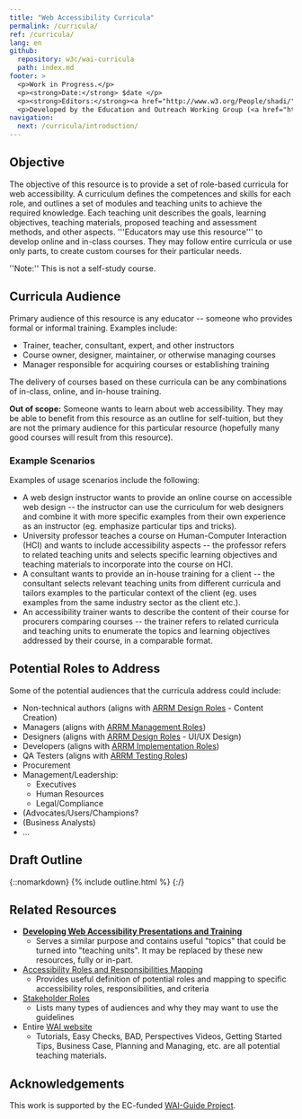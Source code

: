 ```yaml
---
title: "Web Accessibility Curricula"
permalink: /curricula/
ref: /curricula/
lang: en
github:
  repository: w3c/wai-curricula
  path: index.md
footer: >
  <p>Work in Progress.</p>
  <p><strong>Date:</strong> $date </p>
  <p><strong>Editors:</strong><a href="http://www.w3.org/People/shadi/">Shadi Abou-Zahra</a> and Daniel Montalvo. Contributors: <a href="https://www.w3.org/WAI/EO/EOWG-members">EOWG Participants</a>. </p>
  <p>Developed by the Education and Outreach Working Group (<a href="http://www.w3.org/WAI/EO/">EOWG</a>). Developed as part of the <a href="https://www.w3.org/WAI/about/projects/wai-guide/">WAI-Guide Project</a> funded by the European Commission (EC) under the Horizon 2020 program (Grant Agreement 822245).</p>
navigation:
  next: /curricula/introduction/
---
```


## Objective ##

The objective of this resource is to provide a set of role-based curricula for web accessibility. A curriculum defines the competences and skills for each role, and outlines a set of modules and teaching units to achieve the required knowledge. Each teaching unit describes the goals, learning objectives, teaching materials, proposed teaching and assessment methods, and other aspects. '''Educators may use this resource''' to develop online and in-class courses. They may follow entire curricula or use only parts, to create custom courses for their particular needs.

''Note:'' This is not a self-study course.

## Curricula Audience ##

Primary audience of this resource is any educator -- someone who provides formal or informal training. Examples include:

* Trainer, teacher, consultant, expert, and other instructors
* Course owner, designer, maintainer, or otherwise managing courses
* Manager responsible for acquiring courses or establishing training

The delivery of courses based on these curricula can be any combinations of in-class, online, and in-house training.

**Out of scope:** Someone wants to learn about web accessibility. They may be able to benefit from this resource as an outline for self-tuition, but they are not the primary audience for this particular resource (hopefully many good courses will result from this resource).

### Example Scenarios ###

Examples of usage scenarios include the following:

* A web design instructor wants to provide an online course on accessible web design -- the instructor can use the curriculum for web designers and combine it with more specific examples from their own experience as an instructor (eg. emphasize particular tips and tricks).
* University professor teaches a course on Human-Computer Interaction (HCI) and wants to include accessibility aspects -- the professor refers to related teaching units and selects specific learning objectives and teaching materials to incorporate into the course on HCI.
* A consultant wants to provide an in-house training for a client -- the consultant selects relevant teaching units from different curricula and tailors examples to the particular context of the client (eg. uses examples from the same industry sector as the client etc.).
* An accessibility trainer wants to describe the content of their course for procurers comparing courses -- the trainer refers to related curricula and teaching units to enumerate the topics and learning objectives addressed by their course, in a comparable format.

## Potential Roles to Address ##

Some of the potential audiences that the curricula address could include:

* Non-technical authors (aligns with [ARRM Design Roles](https://www.w3.org/WAI/EO/wiki/Role_definition_document#Design_Roles)  - Content Creation)
* Managers (aligns with [ARRM Management Roles](https://www.w3.org/WAI/EO/wiki/Role_definition_document#Management_Roles))
* Designers (aligns with [ARRM Design Roles](https://www.w3.org/WAI/EO/wiki/Role_definition_document#Design_Roles) - UI/UX Design)
* Developers (aligns with [ARRM Implementation Roles](https://www.w3.org/WAI/EO/wiki/Role_definition_document#Implementation_Roles))
* QA Testers (aligns with [ARRM Testing Roles](https://www.w3.org/WAI/EO/wiki/Role_definition_document#Testing_Roles))
* Procurement
* Management/Leadership:
	* Executives
	* Human Resources
	* Legal/Compliance
* (Advocates/Users/Champions?
* (Business Analysts)
* ...

## Draft Outline ##

{::nomarkdown}
{% include outline.html %}
{:/}

## Related Resources ##

* [**Developing Web Accessibility Presentations and Training**](https://www.w3.org/WAI/teach-advocate/accessibility-training/)
	* Serves a similar purpose and contains useful "topics" that could be turned into "teaching units". It may be replaced by these new resources, fully or in-part.
* [Accessibility Roles and Responsibilities Mapping](https://www.w3.org/WAI/EO/wiki/RA11y_Matrix)
	* Provides useful definition of potential roles and mapping to specific accessibility roles, responsibilities, and criteria
* [Stakeholder Roles](https://www.w3.org/WAI/GL/task-forces/silver/wiki/Job_Stories_for_Stakeholders)
	* Lists many types of audiences and why they may want to use the guidelines
* Entire [WAI website](htps://www.w3.org/WAI/)
	* Tutorials, Easy Checks, BAD, Perspectives Videos, Getting Started Tips, Business Case, Planning and Managing, etc. are all potential teaching materials.

## Acknowledgements ##

This work is supported by the EC-funded [WAI-Guide Project](https://www.w3.org/WAI/about/projects/wai-guide/).
